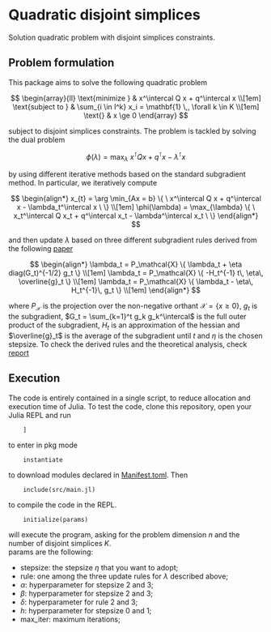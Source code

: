 # Quadratic disjoint simplices

Solution quadratic problem with disjoint simplices constraints.

## Problem formulation

This package aims to solve the following quadratic problem

$$ 
\begin{array}{ll} 
\text{minimize } & x^\intercal Q x + q^\intercal x \\[1em]
\text{subject to } & \sum_{i \in I^k} x_i = \mathbf{1} \,, \forall k \in K \\[1em]
\text{} & x \ge 0
\end{array} 
$$
<!-- 
<img src="https://latex.codecogs.com/svg.latex?\begin{align*}&space;\text{minimize&space;}&space;&&space;x^\intercal&space;Q&space;x&space;&plus;&space;q^\intercal&space;x&space;\\&space;\text{subject&space;to&space;}&space;&&space;A&space;x&space;=&space;\mathbf{1}&space;\\&space;\text{}&space;&&space;x&space;\ge&space;0&space;\end{align*}" title="\begin{align*} \text{minimize } & x^\intercal Q x + q^\intercal x \\ \text{subject to } & A x = \mathbf{1} \\ \text{} & x \ge 0 \end{align*}" /> -->

subject to disjoint simplices constraints. 
The problem is tackled by solving the dual problem

$$
\phi(\lambda) = \max_{\lambda} \ x^\intercal Q x + q^\intercal x - \lambda^\intercal x 
$$

by using different iterative methods based on the standard subgradient method. In particular, we iteratively compute

$$
\begin{align*}
x_{t} = \arg \min_{Ax = b} \{ \ x^\intercal Q x + q^\intercal x - \lambda_t^\intercal x \ \} \\[1em]
\phi(\lambda) = \max_{\lambda} \{ \ x_t^\intercal Q x_t + q^\intercal x_t - \lambda^\intercal x_t \ \}
\end{align*}
$$

and then update $\lambda$ based on three different subgradient rules derived from the following [paper](https://jmlr.org/papers/volume12/duchi11a/duchi11a.pdf)

$$
\begin{align*}
\lambda_t = P_\mathcal{X} \{ \lambda_t + \eta diag(G_t)^{-1/2} g_t \} \\[1em]
\lambda_t = P_\mathcal{X} \{ -H_t^{-1} t\, \eta\, \overline{g}_t \} \\[1em]
\lambda_t = P_\mathcal{X} \{ \lambda_t - \eta\, H_t^{-1}\, g_t \} \\[1em]
\end{align*}
$$

where $P_\mathcal{X}$ is the projection over the non-negative orthant $\mathcal{X} = \{ x \ge 0 \}$, $g_t$ is the subgradient, $G_t = \sum_{k=1}^t g_k g_k^\intercal$ is the full outer product of the subgradient, $H_t$ is an approximation of the hessian and $\overline{g}_t$ is the average of the subgradient until $t$ and $\eta$ is the chosen stepsize.
To check the derived rules and the theoretical analysis, check [report](report/report.pdf)


## Execution

The code is entirely contained in a single script, to reduce allocation and execution time of Julia. 
To test the code, clone this repository, open your Julia REPL and run 
```
    ]
```
to enter in pkg mode
```
    instantiate
```
to download modules declared in [Manifest.toml](Manifest.toml). Then
```
    include(src/main.jl)
```
to compile the code in the REPL.
```
    initialize(params)
```
will execute the program, asking for the problem dimension $n$ and the number of disjoint simplices $K$.\
params are the following:
- stepsize: the stepsize $\eta$ that you want to adopt;
- rule: one among the three update rules for $\lambda$ described above;  
- $\alpha$: hyperparameter for stepsize 2 and 3;
- $\beta$: hyperparameter for stepsize 2 and 3;
- $\delta$: hyperparameter for rule 2 and 3;
- $h$: hyperparameter for stepsize 0 and 1;
- max_iter: maximum iterations;